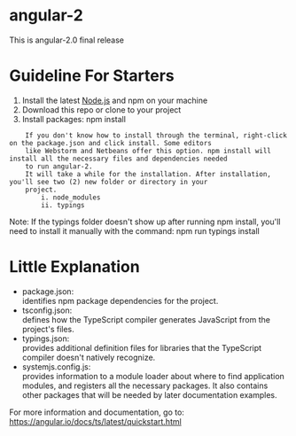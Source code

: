 # angular-2
This is angular-2.0 final release

# Guideline For Starters
  <ol>
  <li>Install the latest <a href="https://nodejs.org/en/">Node.js</a> and npm on your machine</li>
      <li>Download this repo or clone to your project</li>
      <li>Install packages: npm install</li>
  </ol>  
  
        If you don't know how to install through the terminal, right-click on the package.json and click install. Some editors 
        like Webstorm and Netbeans offer this option. npm install will install all the necessary files and dependencies needed
        to run angular-2.
        It will take a while for the installation. After installation, you'll see two (2) new folder or directory in your 
        project.   
            i. node_modules
            ii. typings       
 
        
 Note: If the typings folder doesn't show up after running npm install, you'll need to install it manually with the 
        command:
        npm run typings install       
        

# Little Explanation
   <ul>
   <li>package.json: </li>
   identifies npm package dependencies for the project.
   <li>tsconfig.json: </li>
   defines how the TypeScript compiler generates JavaScript from the project's files.
   <li>typings.json: </li>
   provides additional definition files for libraries that the TypeScript compiler doesn't natively recognize.
   <li>systemjs.config.js: </li>
   provides information to a module loader about where to find application modules, and registers 
   all the necessary packages. It also contains other packages that will be needed by later documentation examples.
   </ul>
   
   
For more information and documentation, go to: https://angular.io/docs/ts/latest/quickstart.html
